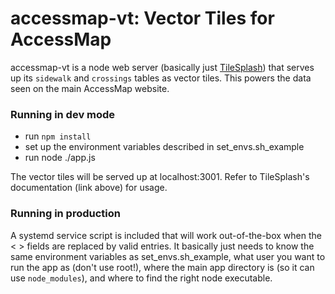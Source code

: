 accessmap-vt: Vector Tiles for AccessMap
========================================

accessmap-vt is a node web server (basically just
[TileSplash](https://github.com/faradayio/tilesplash)) that serves up its
`sidewalk` and `crossings` tables as vector tiles. This powers the data seen on
the main AccessMap website.

### Running in dev mode

* run `npm install`
* set up the environment variables described in set_envs.sh_example
* run node ./app.js

The vector tiles will be served up at localhost:3001. Refer to TileSplash's
documentation (link above) for usage.


### Running in production
A systemd service script is included that will work out-of-the-box when the
&lt; &gt; fields are replaced by valid entries. It basically just needs to know
the same environment variables as set_envs.sh_example, what user you want to
run the app as (don't use root!), where the main app directory is (so it can
use `node_modules`), and where to find the right node executable.
